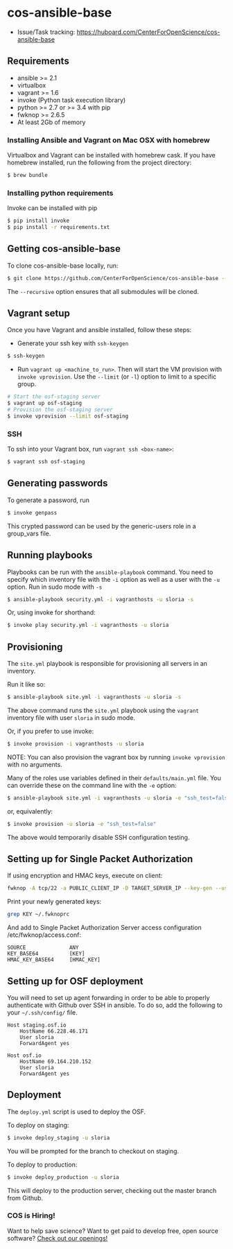 # cos-ansible-base

- Issue/Task tracking: https://huboard.com/CenterForOpenScience/cos-ansible-base

## Requirements

- ansible >= 2.1
- virtualbox
- vagrant >= 1.6
- invoke (Python task execution library)
- python >= 2.7 or >= 3.4 with pip
- fwknop >= 2.6.5
- At least 2Gb of memory

### Installing Ansible and Vagrant on Mac OSX with homebrew

Virtualbox and Vagrant can be installed with homebrew cask. If you have homebrew installed, run the following from the project directory:

```sh
$ brew bundle
```

### Installing python requirements

Invoke can be installed with pip

```sh
$ pip install invoke
$ pip install -r requirements.txt
```


## Getting cos-ansible-base

To clone cos-ansible-base locally, run:

```sh
$ git clone https://github.com/CenterForOpenScience/cos-ansible-base --recursive
```

The ``--recursive`` option ensures that all submodules will be cloned.

## Vagrant setup

Once you have Vagrant and ansible installed, follow these steps:

- Generate your ssh key with `ssh-keygen`

```bash
$ ssh-keygen
```

- Run `vagrant up <machine_to_run>`. Then will start the VM provision with `invoke vprovision`. Use the `--limit` (or `-l`) option to limit to a specific group.

```bash
# Start the osf-staging server
$ vagrant up osf-staging
# Provision the osf-staging server
$ invoke vprovision --limit osf-staging
```


### SSH

To ssh into your Vagrant box, run ``vagrant ssh <box-name>``:

```bash
$ vagrant ssh osf-staging
```

## Generating passwords

To generate a password, run

```bash
$ invoke genpass
```

This crypted password can be used by the generic-users role in a group_vars file.

## Running playbooks

Playbooks can be run with the `ansible-playbook` command. You need to specify which inventory file with the `-i` option as well as a user with the `-u` option. Run in sudo mode with `-s`

```bash
$ ansible-playbook security.yml -i vagranthosts -u sloria -s
```

Or, using invoke for shorthand:

```bash
$ invoke play security.yml -i vagranthosts -u sloria
```

## Provisioning

The `site.yml` playbook is responsible for provisioning all servers in an inventory.

Run it like so:

```bash
$ ansible-playbook site.yml -i vagranthosts -u sloria -s
```

The above command runs the `site.yml` playbook using the `vagrant` inventory file with user `sloria` in sudo mode.

Or, if you prefer to use invoke:

```bash
$ invoke provision -i vagranthosts -u sloria
```

NOTE: You can also provision the vagrant box by running `invoke vprovision` with no arguments.

Many of the roles use variables defined in their `defaults/main.yml` file. You can override these on the command line with the `-e` option:

```bash
$ ansible-playbook site.yml -i vagranthosts -u sloria -e "ssh_test=false"
```

or, equivalently:

```bash
$ invoke provision -u sloria -e "ssh_test=false"
```

The above would temporarily disable SSH configuration testing.



## Setting up for Single Packet Authorization

If using encryption and HMAC keys, execute on client:

```bash
fwknop -A tcp/22 -a PUBLIC_CLIENT_IP -D TARGET_SERVER_IP --key-gen --use-hmac --save-rc-stanza
 ```

Print your newly generated keys:

 ```bash
 grep KEY ~/.fwknoprc
 ```
And add to Single Packet Authorization Server access configuration /etc/fwknop/access.conf:

 ```
 SOURCE              ANY
 KEY_BASE64          [KEY]
 HMAC_KEY_BASE64     [HMAC_KEY]
 ```


## Setting up for OSF deployment

You will need to set up agent forwarding in order to be able to properly authenticate with Github over SSH in ansible. To do so, add the following to your `~/.ssh/config/` file.


```
Host staging.osf.io
    HostName 66.228.46.171
    User sloria
    ForwardAgent yes

Host osf.io
    HostName 69.164.210.152
    User sloria
    ForwardAgent yes
```

## Deployment

The `deploy.yml` script is used to deploy the OSF.

To deploy on staging:

```bash
$ invoke deploy_staging -u sloria
```

You will be prompted for the branch to checkout on staging.


To deploy to production:

```bash
$ invoke deploy_production -u sloria
```

This will deploy to the production server, checking out the master
branch from Github.

### COS is Hiring!

Want to help save science? Want to get paid to develop free, open source software? [Check out our openings!](http://cos.io/jobs)
